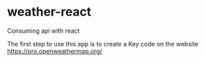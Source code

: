 # weather-react
Consuming api with react

The first step to use this app is to create a Key code on the website https://pro.openweathermap.org/ 


